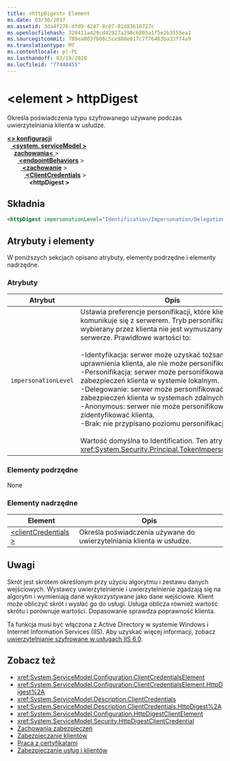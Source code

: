 ```yaml
---
title: <httpDigest> Element
ms.date: 03/30/2017
ms.assetid: 3da4f276-dfd9-4247-8c07-01d83618727c
ms.openlocfilehash: 328411a429cd42927a190c6805a1f5e2b3555ea1
ms.sourcegitcommit: 700ea803fb06c5ce98de017c7f76463ba33ff4a9
ms.translationtype: MT
ms.contentlocale: pl-PL
ms.lasthandoff: 02/19/2020
ms.locfileid: "77448455"
---
```

# <a name="httpdigest-element"></a>\<element > httpDigest
Określa poświadczenia typu szyfrowanego używane podczas uwierzytelniania klienta w usłudze.  
  
[ **\<> konfiguracji**](../configuration-element.md)\
&nbsp;&nbsp;[ **\<system. serviceModel >** ](system-servicemodel.md)\
&nbsp;&nbsp;&nbsp;&nbsp;[**zachowania\<** ](behaviors.md) >\
&nbsp;&nbsp;&nbsp;&nbsp;&nbsp;&nbsp;[ **\<endpointBehaviors**](endpointbehaviors.md) >\
&nbsp;&nbsp;&nbsp;&nbsp;&nbsp;&nbsp;&nbsp;&nbsp;[ **\<zachowanie**](behavior-of-endpointbehaviors.md) >\
&nbsp;&nbsp;&nbsp;&nbsp;&nbsp;&nbsp;&nbsp;&nbsp;&nbsp;&nbsp;[ **\<ClientCredentials**](clientcredentials.md) >\
&nbsp;&nbsp;&nbsp;&nbsp;&nbsp;&nbsp;&nbsp;&nbsp;&nbsp;&nbsp;&nbsp;&nbsp; **\<httpDigest >**  
  
## <a name="syntax"></a>Składnia  
  
```xml  
<httpDigest impersonationLevel="Identification/Impersonation/Delegation/Anonymous/None" />
```  
  
## <a name="attributes-and-elements"></a>Atrybuty i elementy  
 W poniższych sekcjach opisano atrybuty, elementy podrzędne i elementy nadrzędne.  
  
### <a name="attributes"></a>Atrybuty  
  
|Atrybut|Opis|  
|---------------|-----------------|  
|`impersonationLevel`|Ustawia preferencje personifikacji, które klient komunikuje się z serwerem. Tryb personifikacji wybierany przez klienta nie jest wymuszany na serwerze. Prawidłowe wartości to:<br /><br /> -Identyfikacja: serwer może uzyskać tożsamość i uprawnienia klienta, ale nie może personifikować klienta.<br />-Personifikacja: serwer może personifikować kontekst zabezpieczeń klienta w systemie lokalnym.<br />-Delegowanie: serwer może personifikować kontekst zabezpieczeń klienta w systemach zdalnych.<br />-Anonymous: serwer nie może personifikować lub zidentyfikować klienta.<br />-Brak: nie przypisano poziomu personifikacji.<br /><br /> Wartość domyślna to Identification. Ten atrybut jest typu <xref:System.Security.Principal.TokenImpersonationLevel>.|  
  
### <a name="child-elements"></a>Elementy podrzędne  
 None  
  
### <a name="parent-elements"></a>Elementy nadrzędne  
  
|Element|Opis|  
|-------------|-----------------|  
|[\<clientCredentials >](clientcredentials.md)|Określa poświadczenia używane do uwierzytelniania klienta w usłudze.|  
  
## <a name="remarks"></a>Uwagi  
 Skrót jest skrótem określonym przy użyciu algorytmu i zestawu danych wejściowych. Wystawcy uwierzytelnienie i uwierzytelnienie zgadzają się na algorytm i wymieniają dane wykorzystywane jako dane wejściowe. Klient może obliczyć skrót i wysłać go do usługi. Usługa oblicza również wartość skrótu i porównuje wartości. Dopasowanie sprawdza poprawność klienta.  
  
 Ta funkcja musi być włączona z Active Directory w systemie Windows i Internet Information Services (IIS). Aby uzyskać więcej informacji, zobacz [uwierzytelnianie szyfrowane w usługach IIS 6,0](https://docs.microsoft.com/previous-versions/windows/it-pro/windows-server-2003/cc782661(v=ws.10)).  
  
## <a name="see-also"></a>Zobacz też

- <xref:System.ServiceModel.Configuration.ClientCredentialsElement>
- <xref:System.ServiceModel.Configuration.ClientCredentialsElement.HttpDigest%2A>
- <xref:System.ServiceModel.Description.ClientCredentials>
- <xref:System.ServiceModel.Description.ClientCredentials.HttpDigest%2A>
- <xref:System.ServiceModel.Configuration.HttpDigestClientElement>
- <xref:System.ServiceModel.Security.HttpDigestClientCredential>
- [Zachowania zabezpieczeń](../../../wcf/feature-details/security-behaviors-in-wcf.md)
- [Zabezpieczanie klientów](../../../wcf/securing-clients.md)
- [Praca z certyfikatami](../../../wcf/feature-details/working-with-certificates.md)
- [Zabezpieczanie usług i klientów](../../../wcf/feature-details/securing-services-and-clients.md)
